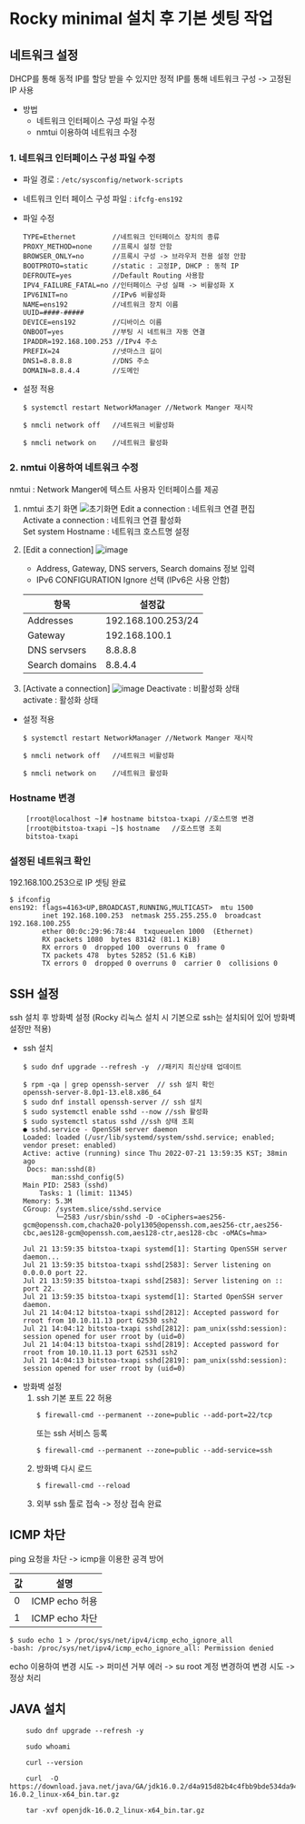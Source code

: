 # Rocky minimal 설치 후 기본 셋팅 작업 

## 네트워크 설정
DHCP를 통해 동적 IP를 할당 받을 수 있지만 정적 IP를 통해 네트워크 구성 -> 고정된 IP 사용

- 방법
  - 네트워크 인터페이스 구성 파일 수정
  - nmtui 이용하여 네트워크 수정

### 1. 네트워크 인터페이스 구성 파일 수정
- 파일 경로 : ``` /etc/sysconfig/network-scripts ```
- 네트워크 인터 페이스 구성 파일 : ```ifcfg-ens192```
- 파일 수정
  ```
  TYPE=Ethernet         //네트워크 인터페이스 장치의 종류
  PROXY_METHOD=none     //프록시 설정 안함
  BROWSER_ONLY=no       //프록시 구성 -> 브라우저 전용 설정 안함
  BOOTPROTO=static      //static : 고정IP, DHCP : 동적 IP
  DEFROUTE=yes          //Default Routing 사용함
  IPV4_FAILURE_FATAL=no //인터페이스 구성 실패 -> 비활성화 X
  IPV6INIT=no           //IPv6 비활성화
  NAME=ens192           //네트워크 장치 이름
  UUID=####-#####     
  DEVICE=ens192         //디바이스 이름
  ONBOOT=yes            //부팅 시 네트워크 자동 연결
  IPADDR=192.168.100.253 //IPv4 주소
  PREFIX=24             //넷마스크 길이
  DNS1=8.8.8.8          //DNS 주소
  DOMAIN=8.8.4.4        //도메인 
  ```

- 설정 적용
    ```
    $ systemctl restart NetworkManager //Network Manger 재시작

    $ nmcli network off   //네트워크 비활성화

    $ nmcli network on    //네트워크 활성화
    ```


### 2. nmtui 이용하여 네트워크 수정
nmtui : Network Manger에 텍스트 사용자 인터페이스를 제공

1. nmtui 초기 화면
![**초기화면**](./image/%5BServer%5DRocky%20minimal%20%EC%84%A4%EC%B9%98%20%EA%B0%80%EC%9D%B4%EB%93%9C/1.JPG)
    Edit a connection : 네트워크 연결 편집  
    Activate a connection : 네트워크 연결 활성화  
    Set system Hostname : 네트워크 호스트명 설정  

2. [Edit a connection] 
    ![image](./image/%5BServer%5DRocky%20minimal%20%EC%84%A4%EC%B9%98%20%EA%B0%80%EC%9D%B4%EB%93%9C/3.JPG)
    - Address, Gateway, DNS servers, Search domains 정보 입력
    - IPv6 CONFIGURATION Ignore 선택 (IPv6은 사용 안함)
   
    |항목|설정값|
    |----|---|
    |Addresses|192.168.100.253/24| 
    |Gateway|192.168.100.1|
    |DNS servsers|8.8.8.8|
    |Search domains|8.8.4.4|

  
3. [Activate a connection]
    ![image](./image/%5BServer%5DRocky%20minimal%20%EC%84%A4%EC%B9%98%20%EA%B0%80%EC%9D%B4%EB%93%9C/4.JPG)
    Deactivate : 비활성화 상태  
    activate : 활성화 상태

- 설정 적용
    ```
    $ systemctl restart NetworkManager //Network Manger 재시작

    $ nmcli network off   //네트워크 비활성화

    $ nmcli network on    //네트워크 활성화
    ```

### Hostname 변경
```
    [rroot@localhost ~]# hostname bitstoa-txapi //호스트명 변경
    [rroot@bitstoa-txapi ~]$ hostname   //호스트명 조회
    bitstoa-txapi
```

### 설정된 네트워크 확인
192.168.100.253으로 IP 셋팅 완료 
```
$ ifconfig
ens192: flags=4163<UP,BROADCAST,RUNNING,MULTICAST>  mtu 1500
        inet 192.168.100.253  netmask 255.255.255.0  broadcast 192.168.100.255
        ether 00:0c:29:96:78:44  txqueuelen 1000  (Ethernet)
        RX packets 1080  bytes 83142 (81.1 KiB)
        RX errors 0  dropped 100  overruns 0  frame 0
        TX packets 478  bytes 52852 (51.6 KiB)
        TX errors 0  dropped 0 overruns 0  carrier 0  collisions 0
```


## SSH 설정

ssh 설치 후 방화벽 설정 (Rocky 리눅스 설치 시 기본으로 ssh는 설치되어 있어 방화벽 설정만 적용)
- ssh 설치 
    ```
    $ sudo dnf upgrade --refresh -y  //패키지 최신상태 업데이트
    
    $ rpm -qa | grep openssh-server  // ssh 설치 확인
    openssh-server-8.0p1-13.el8.x86_64
    $ sudo dnf install openssh-server // ssh 설치
    $ sudo systemctl enable sshd --now //ssh 활성화
    $ sudo systemctl status sshd //ssh 상태 조회
    ● sshd.service - OpenSSH server daemon
   Loaded: loaded (/usr/lib/systemd/system/sshd.service; enabled; vendor preset: enabled)
   Active: active (running) since Thu 2022-07-21 13:59:35 KST; 38min ago
     Docs: man:sshd(8)
           man:sshd_config(5)
    Main PID: 2583 (sshd)
        Tasks: 1 (limit: 11345)
    Memory: 5.3M
    CGroup: /system.slice/sshd.service
            └─2583 /usr/sbin/sshd -D -oCiphers=aes256-gcm@openssh.com,chacha20-poly1305@openssh.com,aes256-ctr,aes256-cbc,aes128-gcm@openssh.com,aes128-ctr,aes128-cbc -oMACs=hma>

    Jul 21 13:59:35 bitstoa-txapi systemd[1]: Starting OpenSSH server daemon...
    Jul 21 13:59:35 bitstoa-txapi sshd[2583]: Server listening on 0.0.0.0 port 22.
    Jul 21 13:59:35 bitstoa-txapi sshd[2583]: Server listening on :: port 22.
    Jul 21 13:59:35 bitstoa-txapi systemd[1]: Started OpenSSH server daemon.
    Jul 21 14:04:12 bitstoa-txapi sshd[2812]: Accepted password for rroot from 10.10.11.13 port 62530 ssh2
    Jul 21 14:04:12 bitstoa-txapi sshd[2812]: pam_unix(sshd:session): session opened for user rroot by (uid=0)
    Jul 21 14:04:13 bitstoa-txapi sshd[2819]: Accepted password for rroot from 10.10.11.13 port 62531 ssh2
    Jul 21 14:04:13 bitstoa-txapi sshd[2819]: pam_unix(sshd:session): session opened for user rroot by (uid=0)

    ```
- 방화벽 설정
    1. ssh 기본 포트 22 허용
        ```
        $ firewall-cmd --permanent --zone=public --add-port=22/tcp 
        ```
        또는 ssh 서비스 등록
        ```
        $ firewall-cmd --permanent --zone=public --add-service=ssh 
        ```
    2. 방화벽 다시 로드
        ```
        $ firewall-cmd --reload
        ```
    3. 외부 ssh 툴로 접속 -> 정상 접속 완료


## ICMP 차단

ping 요청을 차단 -> icmp을 이용한 공격 방어

|값|설명|
|---|--|
|0|ICMP echo 허용|
|1|ICMP echo 차단|

```
$ sudo echo 1 > /proc/sys/net/ipv4/icmp_echo_ignore_all
-bash: /proc/sys/net/ipv4/icmp_echo_ignore_all: Permission denied
```  
echo 이용하여 변경 시도 -> 퍼미션 거부 에러 -> su root 계정 변경하여 변경 시도 -> 정상 처리


## JAVA 설치
```
    sudo dnf upgrade --refresh -y

    sudo whoami

    curl --version

    curl  -O https://download.java.net/java/GA/jdk16.0.2/d4a915d82b4c4fbb9bde534da945d746/7/GPL/openjdk-16.0.2_linux-x64_bin.tar.gz

    tar -xvf openjdk-16.0.2_linux-x64_bin.tar.gz

```
